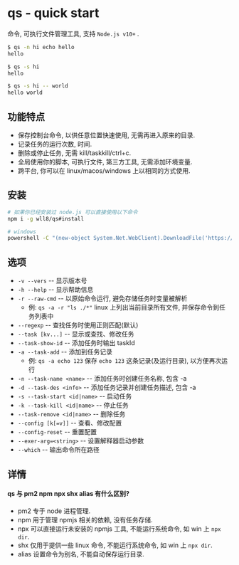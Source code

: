 # qs - quick start
命令, 可执行文件管理工具, 支持 `Node.js v10+` .

``` sh
$ qs -n hi echo hello
hello

$ qs -s hi
hello

$ qs -s hi -- world
hello world
```

## 功能特点
- 保存控制台命令, 以供任意位置快速使用, 无需再进入原来的目录.
- 记录任务的运行次数, 时间.
- 删除或停止任务, 无需 kill/taskkill/ctrl+c.
- 全局使用你的脚本, 可执行文件, 第三方工具, 无需添加环境变量.
- 跨平台, 你可以在 linux/macos/windows 上以相同的方式使用.


## 安装
``` sh
# 如果你已经安装过 node.js 可以直接使用以下命令
npm i -g wll8/qs#install

# windows
powershell -C "(new-object System.Net.WebClient).DownloadFile('https://raw.githubusercontent.com/wll8/qs/install/install.bat', 'install.bat'); start-process install.bat"
```

## 选项
- `-v --vers` -- 显示版本号
- `-h --help` -- 显示帮助信息
- `-r --raw-cmd` -- 以原始命令运行, 避免存储任务时变量被解析
  - 例: `qs -a -r "ls ./*"` linux 上列出当前目录所有文件, 并保存命令到任务列表中
- `--regexp` -- 查找任务时使用正则匹配(默认)
- `--task [kv...]` -- 显示或查找、修改任务
- `--task-show-id` -- 添加任务时输出 taskId
- `-a --task-add` -- 添加到任务记录
  - 例: `qs -a echo 123` 保存 `echo 123` 这条记录(及运行目录), 以方便再次运行
- `-n --task-name <name>` -- 添加任务时创建任务名称, 包含 -a
- `-d --task-des <info>` -- 添加任务记录并创建任务描述, 包含 -a
- `-s --task-start <id|name>` -- 启动任务
- `-k --task-kill <id|name>` -- 停止任务
- `--task-remove <id|name>` -- 删除任务
- `--config [k[=v]]` -- 查看、修改配置
- `--config-reset` -- 重置配置
- `--exer-arg=<string>` -- 设置解释器启动参数
- `--which` -- 输出命令所在路径

## 详情
#### qs 与 pm2 npm npx shx alias 有什么区别?
  - pm2 专于 node 进程管理.
  - npm 用于管理 npmjs 相关的依赖, 没有任务存储.
  - npx 可以直接运行未安装的 npmjs 工具, 不能运行系统命令, 如 win 上 `npx dir`.
  - shx 仅用于提供一些 linux 命令, 不能运行系统命令, 如 win 上 `npx dir`.
  - alias 设置命令为别名, 不能自动保存运行目录.
